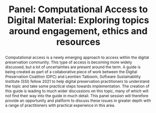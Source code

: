 ---
abstract: Computational access is a newly emerging approach to access within the digital
  preservation community. This type of access is becoming more widely discussed, but
  a lot of uncertainties are present around the term. A guide is being created as
  part of a collaborative piece of work between the Digital Preservation Coalition
  (DPC) and Leontien Talboom, Software Sustainability Institute (SSI) fellow 2021
  to help digital preservation practitioners to understand the topic and take some
  practical steps towards implementation. The creation of this guide is leading to
  much wider discussions on this topic, many of which will not find their way into
  the guide in much detail. This panel session will therefore provide an opportunity
  and platform to discuss these issues in greater depth with a range of practitioners
  with practical experience in this area.
creators:
- Leontien Talboom
date: null
document_url: https://az659834.vo.msecnd.net/eventsairwesteuprod/production-inconference-public/7129a966814445a085c2b6a58da91ecf
grand_parent: iPRES
institutions:
- University College London & The National Archives Uk
keywords:
- computational access
- computational methods
landing_page_url: null
language: eng
layout: publication
license: CC-BY 4.0 International
notes_url: null
parent: iPRES 2022
publication_type: panel
size: null
slides_url: null
source_name: iPRES
stream_url: null
title: 'Panel: Computational Access to Digital Material: Exploring topics around engagement,
  ethics and resources'
year: 2022
---